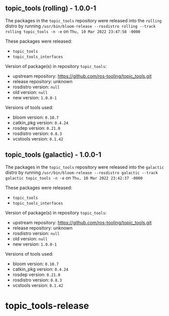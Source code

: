 ## topic_tools (rolling) - 1.0.0-1

The packages in the `topic_tools` repository were released into the `rolling` distro by running `/usr/bin/bloom-release --rosdistro rolling --track rolling topic_tools -n -e` on `Thu, 10 Mar 2022 23:47:58 -0000`

These packages were released:
- `topic_tools`
- `topic_tools_interfaces`

Version of package(s) in repository `topic_tools`:

- upstream repository: https://github.com/ros-tooling/topic_tools.git
- release repository: unknown
- rosdistro version: `null`
- old version: `null`
- new version: `1.0.0-1`

Versions of tools used:

- bloom version: `0.10.7`
- catkin_pkg version: `0.4.24`
- rosdep version: `0.21.0`
- rosdistro version: `0.8.3`
- vcstools version: `0.1.42`


## topic_tools (galactic) - 1.0.0-1

The packages in the `topic_tools` repository were released into the `galactic` distro by running `/usr/bin/bloom-release --rosdistro galactic --track galactic topic_tools -n -e` on `Thu, 10 Mar 2022 23:42:37 -0000`

These packages were released:
- `topic_tools`
- `topic_tools_interfaces`

Version of package(s) in repository `topic_tools`:

- upstream repository: https://github.com/ros-tooling/topic_tools.git
- release repository: unknown
- rosdistro version: `null`
- old version: `null`
- new version: `1.0.0-1`

Versions of tools used:

- bloom version: `0.10.7`
- catkin_pkg version: `0.4.24`
- rosdep version: `0.21.0`
- rosdistro version: `0.8.3`
- vcstools version: `0.1.42`


# topic_tools-release
